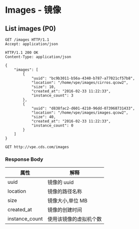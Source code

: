 # Images - 镜像

## List images (P0)

```http
GET /images HTTP/1.1
Accept: application/json
```

```http
HTTP/1.1 200 OK
Content-Type: application/json

{
    "images": [
        {
            "uuid": "bc9b3011-b56a-4340-b787-a77021cf57b8",
            "location": "/home/vpe/images/cirros.qcow2",
            "size": 10,
            "created_at": "2016-02-33 11:22:33",
            "instance_count": 3
        },
        {
            "uuid": "d838fac2-d601-4210-96dd-073968731433",
            "location": "/home/vpe/images/images.qcow2",
            "size": 40,
            "created_at": "2016-02-33 11:22:33",
            "instance_count": 0
        }
    ]
}
```

`GET http://vpe.cds.com/images`

### Response Body
属性   |  解释
-------|-----------
uuid   |镜像的 uuid
location | 镜像的路径名称
size   | 镜像大小,单位 MB
created_at| 镜像的创建时间
instance_count| 使用该镜像的虚拟机个数

